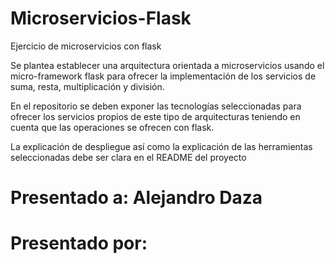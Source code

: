 # Microservicios-Flask

Ejercicio de microservicios con flask

Se plantea establecer una arquitectura orientada a microservicios usando el micro-framework flask para ofrecer la implementación de los servicios de suma, resta, multiplicación y división.

En el repositorio se deben exponer las tecnologías seleccionadas para ofrecer los servicios propios de este tipo de arquitecturas teniendo en cuenta que las operaciones se ofrecen con flask.

La explicación de despliegue así como la explicación de las herramientas seleccionadas debe ser clara en el README del proyecto

# Presentado a: Alejandro Daza

# Presentado por:


